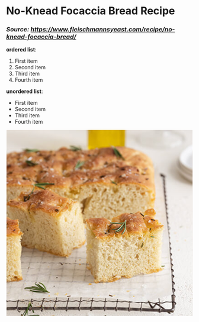 # No-Knead Focaccia Bread Recipe 
### *Source: https://www.fleischmannsyeast.com/recipe/no-knead-focaccia-bread/*

**ordered list**:
1. First item
2. Second item
3. Third item
4. Fourth item

**unordered list**:
- First item
- Second item
- Third item
- Fourth item


![Looks delicious!](images/recipe.png)